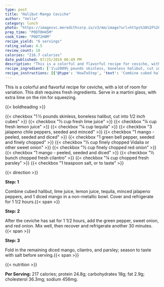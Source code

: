 ```yaml
---
type: post
title: "Halibut-Mango Ceviche"
author: "Vella"
category: lunch
photo: "https://imagesvc.meredithcorp.io/v3/mm/image?url=https%3A%2F%2Fimages.media-allrecipes.com%2Fuserphotos%2F40429.jpg"
prep_time: "P0DT0H45M"
cook_time: "P0DT2H0M"
recipe_yield: "6 servings"
rating_value: 4.5
review_count: 18
calories: "216.7 calories"
date_published: 07/25/2019 06:49 PM
description: "This is a colorful and flavorful recipe for ceviche, with a lot of room for variation.  This dish requires fresh ingredients. Serve in a martini glass, with extra lime on the rim for squeezing."
recipe_ingredient: ['1\u2009½ pounds skinless, boneless halibut, cut into 1/2 inch cubes', '⅓ cup fresh lime juice', '¼ cup fresh lemon juice', '¼ cup tequila', '3 jalapeno chile peppers, seeded and minced', '1 mango - peeled, seeded and diced', '1 green bell pepper, seeded and finely chopped', '½ cup finely chopped Vidalia or other sweet onion', '½ cup finely chopped red onion', '1 mango - peeled, seeded and diced', '½ bunch chopped fresh cilantro', '¼ cup chopped fresh parsley', '1 teaspoon salt, or to taste']
recipe_instructions: [{'@type': 'HowToStep', 'text': 'Combine cubed halibut, lime juice, lemon juice, tequila, minced jalapeno peppers, and 1 diced mango in a non-metallic bowl. Cover and refrigerate for 1 1/2 hours.\n'}, {'@type': 'HowToStep', 'text': 'After the ceviche has sat for 1 1/2 hours, add the green pepper, sweet onion, and red onion. Mix well, then recover and refrigerate another 30 minutes.\n'}, {'@type': 'HowToStep', 'text': 'Fold in the remaining diced mango, cilantro, and parsley; season to taste with salt before serving.\n'}]
---
```


This is a colorful and flavorful recipe for ceviche, with a lot of room for variation.  This dish requires fresh ingredients. Serve in a martini glass, with extra lime on the rim for squeezing. 

{{< boldheading >}}

{{< checkbox "1 ½ pounds skinless, boneless halibut, cut into 1/2 inch cubes" >}}
{{< checkbox "⅓ cup fresh lime juice" >}}
{{< checkbox "¼ cup fresh lemon juice" >}}
{{< checkbox "¼ cup tequila" >}}
{{< checkbox "3  jalapeno chile peppers, seeded and minced" >}}
{{< checkbox "1  mango - peeled, seeded and diced" >}}
{{< checkbox "1  green bell pepper, seeded and finely chopped" >}}
{{< checkbox "½ cup finely chopped Vidalia or other sweet onion" >}}
{{< checkbox "½ cup finely chopped red onion" >}}
{{< checkbox "1  mango - peeled, seeded and diced" >}}
{{< checkbox "½ bunch chopped fresh cilantro" >}}
{{< checkbox "¼ cup chopped fresh parsley" >}}
{{< checkbox "1 teaspoon salt, or to taste" >}}


{{< direction >}}

**Step: 1**

Combine cubed halibut, lime juice, lemon juice, tequila, minced jalapeno peppers, and 1 diced mango in a non-metallic bowl. Cover and refrigerate for 1 1/2 hours.{{< span >}}

**Step: 2**

After the ceviche has sat for 1 1/2 hours, add the green pepper, sweet onion, and red onion. Mix well, then recover and refrigerate another 30 minutes.{{< span >}}

**Step: 3**

Fold in the remaining diced mango, cilantro, and parsley; season to taste with salt before serving.{{< span >}}

{{< nutrition >}}

**Per Serving:** 217 calories; protein 24.8g; carbohydrates 18g; fat 2.9g; cholesterol 36.3mg; sodium 456mg.